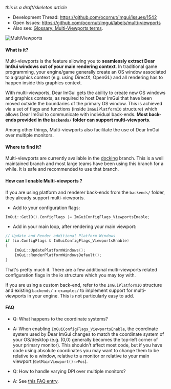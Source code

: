 _this is a draft/skeleton article_

- Development Thread: https://github.com/ocornut/imgui/issues/1542
- Open Issues: https://github.com/ocornut/imgui/labels/multi-viewports
- Also see: [Glossary: Multi-Viewports terms](Glossary#multi-viewports-terms).

![MultiViewports](https://user-images.githubusercontent.com/8225057/97542423-fe8ffb80-19c6-11eb-9bf5-e26d86364e55.png)

#### What is it?

Multi-viewports is the feature allowing you to **seamlessly extract Dear ImGui windows out of your main rendering context**. In traditional game programming, your engine/game generally create an OS window associated to a graphics context (e.g. using DirectX, OpenGL) and all rendering has to happen inside this graphics context. 

With multi-viewports, Dear ImGui gets the ability to create new OS windows and graphics contexts, as required to host Dear ImGui that have been moved outside the boundaries of the primary OS window. This is achieved via a set of flags and functions (inside `ImGuiPlatformIO` structure) which allows Dear ImGui to communicate with individual back-ends. **Most back-ends provided in the `backends/` folder can support multi-viewports**.

Among other things, Multi-viewports also facilitate the use of Dear ImGui over multiple monitors. 

#### Where to find it?

Multi-viewports are currently available in the [docking](https://github.com/ocornut/imgui/tree/docking) branch. This is a well maintained branch and most large teams have been using this branch for a while. It is safe and recommended to use that branch.

#### How can I enable Multi-viewports ?

If you are using platform and renderer back-ends from the `backends/` folder, they already support multi-viewports.

- Add to your configuration flags:

```cpp
ImGui::GetIO().ConfigFlags |= ImGuiConfigFlags_ViewportsEnable;
```

- Add in your main loop, after rendering your main viewport:
```cpp
// Update and Render additional Platform Windows
if (io.ConfigFlags & ImGuiConfigFlags_ViewportsEnable)
{
    ImGui::UpdatePlatformWindows();
    ImGui::RenderPlatformWindowsDefault();
}
```

That's pretty much it.
There are a few additional multi-viewports related configuration flags in the io structure which you may toy with.

If you are using a custom back-end, refer to the `ImGuiPlatformIO` structure and existing `backends/` + `examples/` to implement support for multi-viewports in your engine. This is not particularly easy to add. 

#### FAQ

- Q: What happens to the coordinate systems?
- A: When enabling `ImGuiConfigFlags_ViewportsEnable`, the coordinate system used by Dear ImGui changes to match the coordinate system of your OS/desktop (e.g. (0,0) generally becomes the top-left corner of your primary monitor). This shouldn't affect most code, but if you have code using absolute coordinates you may want to change them to be relative to a window, relative to a monitor or relative to your main viewport (`GetMainViewport()->Pos`).

- Q: How to handle varying DPI over multiple monitors?
- A: See [this FAQ entry](https://github.com/ocornut/imgui/blob/master/docs/FAQ.md#q-how-should-i-handle-dpi-in-my-application).
